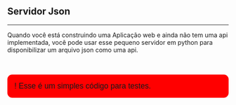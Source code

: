 <h2>Servidor Json</h2>
<hr>
<p>Quando você está construindo uma Aplicação web e ainda não tem uma api implementada, você pode usar esse pequeno servidor em python para disponibilizar um arquivo json como uma api.</p>

<br>
<p style="background-color: red; padding: 1rem; border-radius: 0.700rem; font-family: arial; font-size: 1.1rem;">! Esse é um simples código para testes.</p>